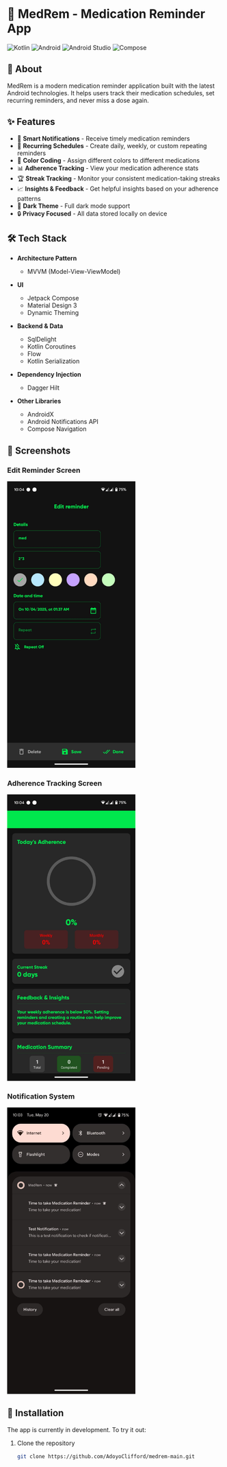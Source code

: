 # 💊 MedRem - Medication Reminder App

![Kotlin](https://img.shields.io/badge/kotlin-%230095D5.svg?style=for-the-badge&logo=kotlin&logoColor=white)
![Android](https://img.shields.io/badge/Android-3DDC84?style=for-the-badge&logo=android&logoColor=white)
![Android Studio](https://img.shields.io/badge/Android%20Studio-3DDC84.svg?style=for-the-badge&logo=android-studio&logoColor=white)
![Compose](https://img.shields.io/badge/Jetpack%20Compose-4285F4.svg?style=for-the-badge&logo=jetpack-compose&logoColor=white)

## 📱 About
MedRem is a modern medication reminder application built with the latest Android technologies. It helps users track their medication schedules, set recurring reminders, and never miss a dose again.

## ✨ Features

- 🔔 **Smart Notifications** - Receive timely medication reminders
- 🔄 **Recurring Schedules** - Create daily, weekly, or custom repeating reminders
- 🎨 **Color Coding** - Assign different colors to different medications
- 📊 **Adherence Tracking** - View your medication adherence stats
- 🏆 **Streak Tracking** - Monitor your consistent medication-taking streaks
- 📈 **Insights & Feedback** - Get helpful insights based on your adherence patterns
- 🌙 **Dark Theme** - Full dark mode support
- 🔒 **Privacy Focused** - All data stored locally on device

## 🛠️ Tech Stack

* **Architecture Pattern**
  * MVVM (Model-View-ViewModel)

* **UI**
  * Jetpack Compose
  * Material Design 3
  * Dynamic Theming

* **Backend & Data**
  * SqlDelight
  * Kotlin Coroutines
  * Flow
  * Kotlin Serialization

* **Dependency Injection**
  * Dagger Hilt
  
* **Other Libraries**
  * AndroidX
  * Android Notifications API
  * Compose Navigation

## 📱 Screenshots

### Edit Reminder Screen
<img src="app/screenshots/edit%20reminder.jpg" alt="Edit reminder screen with medication details" width="300"/>

### Adherence Tracking Screen
<img src="app/screenshots/statistics.jpg" alt="Adherence tracking and streak dashboard" width="300"/>

### Notification System
<img src="app/screenshots/notification.jpg" alt="Medication reminder notifications" width="300"/>

## 🚀 Installation

The app is currently in development. To try it out:

1. Clone the repository
   ```bash
   git clone https://github.com/AdoyoClifford/medrem-main.git
````
